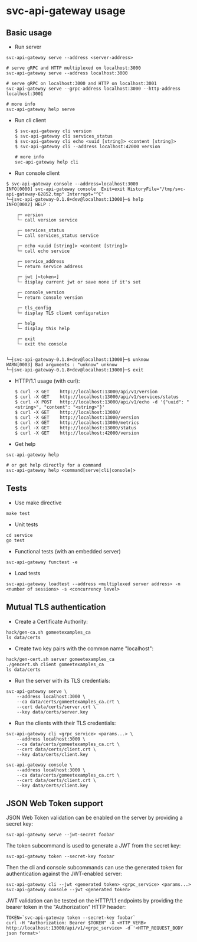 # svc-api-gateway usage

## Basic usage

- Run server

```shell
svc-api-gateway serve --address <server-address>

# serve gRPC and HTTP multiplexed on localhost:3000
svc-api-gateway serve --address localhost:3000

# serve gRPC on localhost:3000 and HTTP on localhost:3001
svc-api-gateway serve --grpc-address localhost:3000 --http-address localhost:3001

# more info
svc-api-gateway help serve
```

- Run cli client

  ```shell
  $ svc-api-gateway cli version
  $ svc-api-gateway cli services_status
  $ svc-api-gateway cli echo <uuid [string]> <content [string]>
  $ svc-api-gateway cli --address localhost:42000 version

  # more info
  svc-api-gateway help cli
  ```

- Run console client

```shell
$ svc-api-gateway console --address=localhost:3000
INFO[0000] svc-api-gateway console  Exit=exit HistoryFile="/tmp/svc-api-gateway-62852.tmp" Interrupt="^C"
└─┤svc-api-gateway-0.1.8+dev@localhost:13000├─$ help
INFO[0002] HELP :

	┌─ version
	└─ call version service

	┌─ services_status
	└─ call services_status service

	┌─ echo <uuid [string]> <content [string]>
	└─ call echo service

	┌─ service_address
	└─ return service address

	┌─ jwt [<token>]
	└─ display current jwt or save none if it's set

	┌─ console_version
	└─ return console version

	┌─ tls_config
	└─ display TLS client configuration

	┌─ help
	└─ display this help

	┌─ exit
	└─ exit the console


└─┤svc-api-gateway-0.1.8+dev@localhost:13000├─$ unknow
WARN[0003] Bad arguments : "unknow" unknow
└─┤svc-api-gateway-0.1.8+dev@localhost:13000├─$ exit
```

- HTTP/1.1 usage (with curl):

  ```shell
  $ curl -X GET    http://localhost:13000/api/v1/version
  $ curl -X GET    http://localhost:13000/api/v1/services/status
  $ curl -X POST   http://localhost:13000/api/v1/echo -d '{"uuid": "<string>", "content": "<string>"}'
  $ curl -X GET    http://localhost:13000/
  $ curl -X GET    http://localhost:13000/version
  $ curl -X GET    http://localhost:13000/metrics
  $ curl -X GET    http://localhost:13000/status
  $ curl -X GET    http://localhost:42000/version
  ```

- Get help

```shell
svc-api-gateway help

# or get help directly for a command
svc-api-gateway help <command[serve|cli|console]>
```

## Tests

- Use make directive

```shell
make test
```

- Unit tests

```shell
cd service
go test
```

- Functional tests (with an embedded server)

```shell
svc-api-gateway functest -e
```

- Load tests

```shell
svc-api-gateway loadtest --address <multiplexed server address> -n <number of sessions> -s <concurrency level>
```

## Mutual TLS authentication

- Create a Certificate Authority:

```shell
hack/gen-ca.sh gomeetexamples_ca
ls data/certs
```

- Create two key pairs with the common name "localhost":

```shell
hack/gen-cert.sh server gomeetexamples_ca
./gencert.sh client gomeetexamples_ca
ls data/certs
```

- Run the server with its TLS credentials:

```shell
svc-api-gateway serve \
    --address localhost:3000 \
    --ca data/certs/gomeetexamples_ca.crt \
    --cert data/certs/server.crt \
    --key data/certs/server.key
```

- Run the clients with their TLS credentials:

```shell
svc-api-gateway cli <grpc_service> <params...> \
    --address localhost:3000 \
    --ca data/certs/gomeetexamples_ca.crt \
    --cert data/certs/client.crt \
    --key data/certs/client.key

svc-api-gateway console \
    --address localhost:3000 \
    --ca data/certs/gomeetexamples_ca.crt \
    --cert data/certs/client.crt \
    --key data/certs/client.key
```

## JSON Web Token support

JSON Web Token validation can be enabled on the server by providing a secret key:

```shell
svc-api-gateway serve --jwt-secret foobar
```

The token subcommand is used to generate a JWT from the secret key:

```shell
svc-api-gateway token --secret-key foobar
```

Then the cli and console subcommands can use the generated token for authentication against the JWT-enabled server:

```shell
svc-api-gateway cli --jwt <generated token> <grpc_service> <params...>
svc-api-gateway console --jwt <generated token>
```

JWT validation can be tested on the HTTP/1.1 endpoints by providing the bearer token in the "Authorization" HTTP header:

```shell
TOKEN=`svc-api-gateway token --secret-key foobar`
curl -H "Authorization: Bearer $TOKEN" -X <HTTP_VERB> http://localhost:13000/api/v1/<grpc_service> -d '<HTTP_REQUEST_BODY json format>'
```


